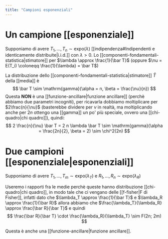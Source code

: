 ```yaml
---
title: "Campioni esponenziali"
---
```

# Un campione [[esponenziale]]
Supponiamo di avere $T_1, \ldots, T_n \sim \mathrm{expo}(\lambda)$ [[indipendenza#Indipendenti e identicamente distribuite|i.i.d.]] con $\lambda > 0$.
Lo [[componenti-fondamentali-statistica|stimatore]] per $\lambda \approx \frac{1}{\bar T}$ (oppure $\nu = E(T_i) \coloneqq \frac{1}{\lambda} = \bar T$)

La distribuzione dello [[componenti-fondamentali-statistica|stimatore]] $\bar T$ della [[media]] è
$$
\bar T \sim \mathrm{gamma}(\alpha = n, \beta = \frac{\nu}{n})
$$
Questa **NON** è una [[funzione-ancillare|funzione ancillare]] (perchè abbiamo due parametri incogniti), per ricavarla dobbiamo moltiplicare per $2\frac{n}{\nu}$ (basterebbe dividere per $\nu$ in realtà, ma moltiplicando anche per $2n$ ottengo una [[gamma]] un po' più speciale, ovvero una [[chi-quadro|chi quadro]]), quindi:
$$
2 \frac{n}{\nu} \bar T = 2 n \lambda \bar T \sim \mathrm{gamma}(\alpha = \frac{2n}{2}, \beta = 2) \sim \chi^2(2n)
$$

# Due campioni [[esponenziale|esponenziali]]
Supponiamo di avere $T_1, \ldots, T_m \sim \mathrm{expo}(\lambda_T)$ e $R_1, \ldots, R_n \sim \mathrm{expo}(\lambda_R)$

Useremo i rapporti fra le medie perchè queste hanno distribuzione [[chi-quadro|chi quadro]], in modo tale che ci vengano delle [[f-fisher|F di Fisher]], infatti dato che $\lambda_T \approx \frac{1}{\bar T}$ e $\lambda_R \approx \frac{1}{\bar R}$ allora abbiamo che $\frac{\lambda_T}{\lambda_R} \approx \frac{\bar R}{\bar T}$ e quindi
$$
\frac{\bar R}{\bar T} \cdot \frac{\lambda_R}{\lambda_T} \sim F(2n; 2m)
$$

Questa è anche una [[funzione-ancillare|funzione ancillare]].
